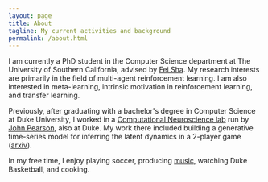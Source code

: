 ```yaml
---
layout: page
title: About
tagline: My current activities and background
permalink: /about.html
---
```


I am currently a PhD student in the Computer Science department at The University of Southern California, advised by [Fei Sha](http://www-bcf.usc.edu/~feisha/). My research interests are primarily in the field of multi-agent reinforcement learning. I am also interested in meta-learning, intrinsic motivation in reinforcement learning, and transfer learning.

Previously, after graduating with a bachelor's degree in Computer Science at Duke University, I worked in a [Computational Neuroscience lab](https://pearsonlab.github.io/) run by [John Pearson](http://jmxpearson.com/), also at Duke. My work there included building a generative time-series model for inferring the latent dynamics in a 2-player game ([arxiv](https://arxiv.org/abs/1702.07319)).

In my free time, I enjoy playing soccer, producing [music](https://soundcloud.com/sharqq), watching Duke Basketball, and cooking.
